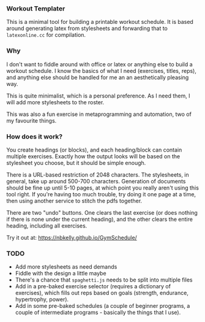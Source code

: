 ### Workout Templater

This is a minimal tool for building a printable workout schedule. It is based around generating latex from stylesheets and forwarding that to `latexonline.cc` for compilation.

### Why

I don't want to fiddle around with office or latex or anything else to build a workout schedule. I know the basics of what I need (exercises, titles, reps), and anything else should be handled for me an an aesthetically pleasing way.

This is quite minimalist, which is a personal preference. As I need them, I will add more stylesheets to the roster.

This was also a fun exercise in metaprogramming and automation, two of my favourite things.

### How does it work?

You create headings (or blocks), and each heading/block can contain multiple exercises. Exactly how the output looks will be based on the stylesheet you choose, but it should be simple enough.

There is a URL-based restriction of 2048 characters. The stylesheets, in general, take up around 500-700 characters. Generation of documents should be fine up until 5-10 pages, at which point you really aren't using this tool right. If you're having too much trouble, try doing it one page at a time, then using another service to stitch the pdfs together.

There are two "undo" buttons. One clears the last exercise (or does nothing if there is none under the current heading), and the other clears the entire heading, including all exercises.

Try it out at: https://nbkelly.github.io/GymSchedule/

### TODO

* Add more stylesheets as need demands
* Fiddle with the design a little maybe
* There's a chance that `spaghetti.js` needs to be split into multiple files
* Add in a pre-baked exercise selector (requires a dictionary of exercises), which fills out reps based on goals (strength, endurance, hypertrophy, power).
* Add in some pre-baked schedules (a couple of beginner programs, a couple of intermediate programs - basically the things that I use).
